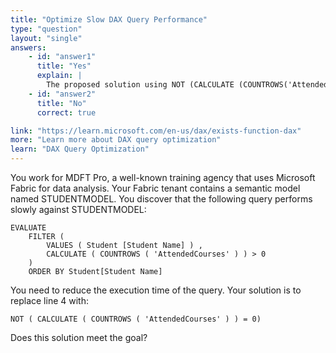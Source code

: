 ```yaml
---
title: "Optimize Slow DAX Query Performance"
type: "question"
layout: "single"
answers:
    - id: "answer1"
      title: "Yes"
      explain: |
        The proposed solution using NOT (CALCULATE (COUNTROWS('AttendedCourses')) = 0) is logically equivalent to the original query but more complex. It doesn't address the performance issue and adds unnecessary complexity with the negative condition. 
    - id: "answer2"
      title: "No"
      correct: true

link: "https://learn.microsoft.com/en-us/dax/exists-function-dax"
more: "Learn more about DAX query optimization"
learn: "DAX Query Optimization"
---
```


You work for MDFT Pro, a well-known training agency that uses Microsoft Fabric for data analysis. Your Fabric tenant contains a semantic model named STUDENTMODEL. You discover that the following query performs slowly against STUDENTMODEL:

```dax
EVALUATE
    FILTER (
        VALUES ( Student [Student Name] ) ,
        CALCULATE ( COUNTROWS ( 'AttendedCourses' ) ) > 0
    )
    ORDER BY Student[Student Name]
```

You need to reduce the execution time of the query. Your solution is to replace line 4 with:

```dax
NOT ( CALCULATE ( COUNTROWS ( 'AttendedCourses' ) ) = 0)
```

Does this solution meet the goal?
